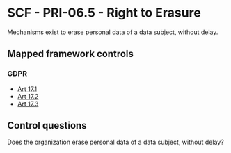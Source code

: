 # SCF - PRI-06.5 - Right to Erasure
Mechanisms exist to erase personal data of a data subject, without delay.
## Mapped framework controls
### GDPR
- [Art 17.1](../gdpr/art17.md#Article-171)
- [Art 17.2](../gdpr/art17.md#Article-172)
- [Art 17.3](../gdpr/art17.md#Article-173)
  
## Control questions
Does the organization erase personal data of a data subject, without delay?
  